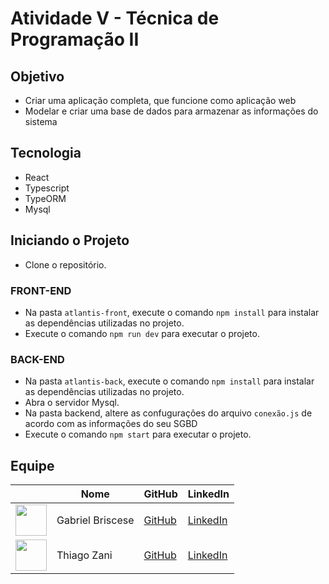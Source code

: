 # Atividade V - Técnica de Programação II

## Objetivo

- Criar uma aplicação completa, que funcione como aplicação web
- Modelar e criar uma base de dados para armazenar as informações do sistema

## Tecnologia

- React
- Typescript
- TypeORM
- Mysql

## Iniciando o Projeto

- Clone o repositório.

### FRONT-END
- Na pasta `atlantis-front`, execute o comando `npm install` para instalar as dependências utilizadas no projeto.
- Execute o comando `npm run dev` para executar o projeto.

### BACK-END
- Na pasta `atlantis-back`, execute o comando `npm install` para instalar as dependências utilizadas no projeto.
- Abra o servidor Mysql.
- Na pasta backend, altere as confugurações do arquivo `conexão.js` de acordo com as informações do seu SGBD
- Execute o comando `npm start` para executar o projeto.

## Equipe

|     | Nome                | GitHub                                                                                                               | LinkedIn                                                                                                                             |
| --- | ------------------- | -------------------------------------------------------------------------------------------------------------------- | ------------------------------------------------------------------------------------------------------------------------------------ |
| <img src="https://avatars.githubusercontent.com/u/83350007?v=4" width="50px"> | Gabriel Briscese     | [GitHub](https://github.com/Briscese)                                                                                | [LinkedIn](https://www.linkedin.com/in/gabriel-brosig-briscese-344a5587/)                                                            |
| <img src="https://avatars.githubusercontent.com/u/111464795?v=4" width="50px"> | Thiago Zani          | [GitHub](https://github.com/zani19)                                                                                  | [LinkedIn](https://www.linkedin.com/in/thiago-zani-1b8503249/)                                                                       |


